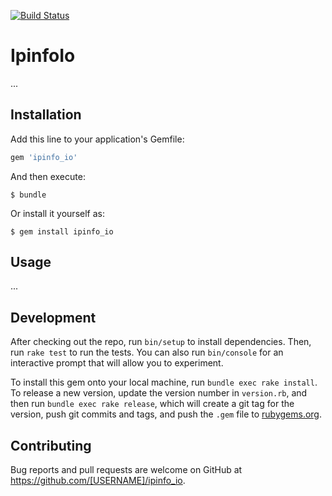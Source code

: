 [![Build Status](https://travis-ci.org/ipinfoio/ruby.svg?branch=master)](https://travis-ci.org/ipinfoio/ruby)

# IpinfoIo

...

## Installation

Add this line to your application's Gemfile:

```ruby
gem 'ipinfo_io'
```

And then execute:

    $ bundle

Or install it yourself as:

    $ gem install ipinfo_io

## Usage

...

## Development

After checking out the repo, run `bin/setup` to install dependencies. Then, run `rake test` to run the tests. You can also run `bin/console` for an interactive prompt that will allow you to experiment.

To install this gem onto your local machine, run `bundle exec rake install`. To release a new version, update the version number in `version.rb`, and then run `bundle exec rake release`, which will create a git tag for the version, push git commits and tags, and push the `.gem` file to [rubygems.org](https://rubygems.org).

## Contributing

Bug reports and pull requests are welcome on GitHub at https://github.com/[USERNAME]/ipinfo_io.

